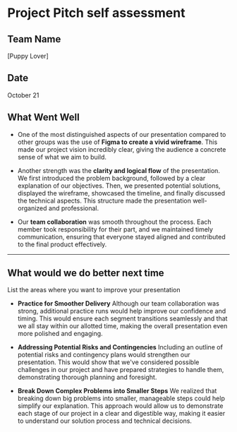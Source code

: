 # Project Pitch self assessment

## Team Name
[Puppy Lover]

## Date
October 21



## What Went Well

- One of the most distinguished aspects of our presentation compared to other groups was the use of **Figma to create a vivid wireframe**. This made our project vision incredibly clear, giving the audience a concrete sense of what we aim to build.

- Another strength was the **clarity and logical flow** of the presentation. We first introduced the problem background, followed by a clear explanation of our objectives. Then, we presented potential solutions, displayed the wireframe, showcased the timeline, and finally discussed the technical aspects. This structure made the presentation well-organized and professional.

- Our **team collaboration** was smooth throughout the process. Each member took responsibility for their part, and we maintained timely communication, ensuring that everyone stayed aligned and contributed to the final product effectively.


---

## What would we do better next time
List the areas where you want to improve your presentation

- **Practice for Smoother Delivery** Although our team collaboration was strong, additional practice runs would help improve our confidence and timing. This would ensure each segment transitions seamlessly and that we all stay within our allotted time, making the overall presentation even more polished and engaging.
  
- **Addressing Potential Risks and Contingencies** Including an outline of potential risks and contingency plans would strengthen our presentation. This would show that we've considered possible challenges in our project and have prepared strategies to handle them, demonstrating thorough planning and foresight.

- **Break Down Complex Problems into Smaller Steps** We realized that breaking down big problems into smaller, manageable steps could help simplify our explanation. This approach would allow us to demonstrate each stage of our project in a clear and digestible way, making it easier to understand our solution process and technical decisions.
